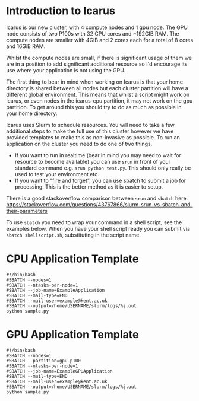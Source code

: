 Introduction to Icarus
===

Icarus is our new cluster, with 4 compute nodes and 1 gpu node.
The GPU node consists of two P100s with 32 CPU cores and ~192GIB RAM.
The compute nodes are smaller with 4GiB and 2 cores each for a total of 8 cores and 16GiB RAM.

Whilst the compute nodes are small, if there is significant usage of them we are in a position to add significant additional resource so I'd encourage its use where your application is not using the GPU.

The first thing to bear in mind when working on Icarus is that your home directory is shared between all nodes but each cluster partition will have a different global environment.
This means that whilst a script might work on icarus, or even nodes in the icarus-cpu partition, it may not work on the gpu partition.
To get around this you should try to do as much as possible in your home directory. 

Icarus uses Slurm to schedule resources. You will need to take a few additional steps to make the full use of this cluster however we have provided templates to make this as non-invasive as possible.
To run an application on the cluster you need to do one of two things.
 * If you want to run in realtime (bear in mind you may need to wait for resource to become available) you can use `srun` in front of your standard command e.g. `srun python test.py`. This should only really be used to test your environment etc.
 * If you want to "fire and forget", you can use sbatch to submit a job for processing. This is the better method as it is easier to setup.

There is a good stackoverflow comparison between `srun` and `sbatch` here: https://stackoverflow.com/questions/43767866/slurm-srun-vs-sbatch-and-their-parameters

To use `sbatch` you need to wrap your command in a shell script, see the examples below.
When you have your shell script ready you can submit via `sbatch shellscript.sh`, substituting in the script name.

CPU Application Template
===
```
#!/bin/bash
#SBATCH --nodes=1
#SBATCH --ntasks-per-node=1
#SBATCH --job-name=ExampleApplication
#SBATCH --mail-type=END
#SBATCH --mail-user=example@kent.ac.uk
#SBATCH --output=/home/USERNAME/slurm/logs/%j.out
python sample.py
```

GPU Application Template
===
```
#!/bin/bash
#SBATCH --nodes=1
#SBATCH --partition=gpu-p100
#SBATCH --ntasks-per-node=1
#SBATCH --job-name=ExampleGPUApplication
#SBATCH --mail-type=END
#SBATCH --mail-user=example@kent.ac.uk
#SBATCH --output=/home/USERNAME/slurm/logs/%j.out
python sample.py
```